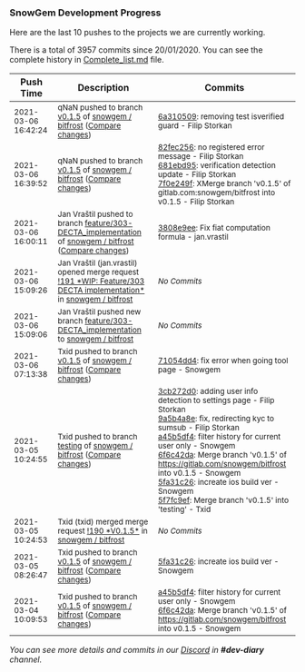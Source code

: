 
### SnowGem Development Progress

Here are the last 10 pushes to the projects we are currently working.

There is a total of 3957 commits since 20/01/2020. You can see the complete history in
 [Complete_list.md](Complete_list.md) file.

| Push Time | Description | Commits |
| --- | --- | --- |
| <sub>2021-03-06 16:42:24</sub> | <sub>qNaN pushed to branch [v0\.1\.5](https://gitlab.com/snowgem/bitfrost/commits/v0.1.5) of [snowgem / bitfrost](https://gitlab.com/snowgem/bitfrost) ([Compare changes](https://gitlab.com/snowgem/bitfrost/compare/7f0e249f371bccd4b5eed6a3e558b466c27118ed...6a31050952fe0ef5f3c9b21118ae42a5a6c3bb0b))</sub> | <sub>[6a310509](https://gitlab.com/snowgem/bitfrost/-/commit/6a31050952fe0ef5f3c9b21118ae42a5a6c3bb0b): removing test isverified guard - Filip Storkan</sub> |
| <sub>2021-03-06 16:39:52</sub> | <sub>qNaN pushed to branch [v0\.1\.5](https://gitlab.com/snowgem/bitfrost/commits/v0.1.5) of [snowgem / bitfrost](https://gitlab.com/snowgem/bitfrost) ([Compare changes](https://gitlab.com/snowgem/bitfrost/compare/71054dd4ca12264e8d862e011abe532eaeee779b...7f0e249f371bccd4b5eed6a3e558b466c27118ed))</sub> | <sub>[82fec256](https://gitlab.com/snowgem/bitfrost/-/commit/82fec2565d31ef3f6ab88018ee37aeab08201b92): no registered error message - Filip Storkan<br>[681ebd95](https://gitlab.com/snowgem/bitfrost/-/commit/681ebd95bc269da02ce0e90644e9fe9c2cfc58b1): verification detection update - Filip Storkan<br>[7f0e249f](https://gitlab.com/snowgem/bitfrost/-/commit/7f0e249f371bccd4b5eed6a3e558b466c27118ed): XMerge branch 'v0.1.5' of gitlab.com:snowgem/bitfrost into v0.1.5 - Filip Storkan</sub> |
| <sub>2021-03-06 16:00:11</sub> | <sub>Jan Vraštil pushed to branch [feature/303\-DECTA\_implementation](https://gitlab.com/snowgem/bitfrost/commits/feature/303-DECTA_implementation) of [snowgem / bitfrost](https://gitlab.com/snowgem/bitfrost) ([Compare changes](https://gitlab.com/snowgem/bitfrost/compare/f110bfb01a1fdf3f80e03f2eb5a8d7ae7cf836c8...3808e9ee39dbdddd4e0060e553d7018d3bb90b01))</sub> | <sub>[3808e9ee](https://gitlab.com/snowgem/bitfrost/-/commit/3808e9ee39dbdddd4e0060e553d7018d3bb90b01): Fix fiat computation formula - jan.vrastil</sub> |
| <sub>2021-03-06 15:09:26</sub> | <sub>Jan Vraštil (jan.vrastil) opened merge request [\!191 \*WIP: Feature/303 DECTA implementation\*](https://gitlab.com/snowgem/bitfrost/-/merge_requests/191) in [snowgem / bitfrost](https://gitlab.com/snowgem/bitfrost)</sub> | <sub>_No Commits_</sub> |
| <sub>2021-03-06 15:09:06</sub> | <sub>Jan Vraštil pushed new branch [feature/303\-DECTA\_implementation](https://gitlab.com/snowgem/bitfrost/commits/feature/303-DECTA_implementation) to [snowgem / bitfrost](https://gitlab.com/snowgem/bitfrost)</sub> | <sub>_No Commits_</sub> |
| <sub>2021-03-06 07:13:38</sub> | <sub>Txid pushed to branch [v0\.1\.5](https://gitlab.com/snowgem/bitfrost/commits/v0.1.5) of [snowgem / bitfrost](https://gitlab.com/snowgem/bitfrost) ([Compare changes](https://gitlab.com/snowgem/bitfrost/compare/5fa31c260ac7dfe8dabe1444343380459f16b05c...71054dd4ca12264e8d862e011abe532eaeee779b))</sub> | <sub>[71054dd4](https://gitlab.com/snowgem/bitfrost/-/commit/71054dd4ca12264e8d862e011abe532eaeee779b): fix error when going tool page - Snowgem</sub> |
| <sub>2021-03-05 10:24:55</sub> | <sub>Txid pushed to branch [testing](https://gitlab.com/snowgem/bitfrost/commits/testing) of [snowgem / bitfrost](https://gitlab.com/snowgem/bitfrost) ([Compare changes](https://gitlab.com/snowgem/bitfrost/compare/863a3a38289618ac6950427792c4acf13d4b54fb...5f7fc9ef6654502ed032d6b0f6038b880456d307))</sub> | <sub>[3cb272d0](https://gitlab.com/snowgem/bitfrost/-/commit/3cb272d05588a0403d65e9e7aa39a1067494f583): adding user info detection to settings page - Filip Storkan<br>[9a5b4a8e](https://gitlab.com/snowgem/bitfrost/-/commit/9a5b4a8e34e1e61926d6299284d0d352d8c334b6): fix, redirecting kyc to sumsub - Filip Storkan<br>[a45b5df4](https://gitlab.com/snowgem/bitfrost/-/commit/a45b5df4dad728048c1c2c10e19d00fca013f1ab): filter history for current user only - Snowgem<br>[6f6c42da](https://gitlab.com/snowgem/bitfrost/-/commit/6f6c42da82f2d697e70c5bbf536e47004f344ec4): Merge branch 'v0.1.5' of https://gitlab.com/snowgem/bitfrost into v0.1.5 - Snowgem<br>[5fa31c26](https://gitlab.com/snowgem/bitfrost/-/commit/5fa31c260ac7dfe8dabe1444343380459f16b05c): increate ios build ver - Snowgem<br>[5f7fc9ef](https://gitlab.com/snowgem/bitfrost/-/commit/5f7fc9ef6654502ed032d6b0f6038b880456d307): Merge branch 'v0.1.5' into 'testing' - Txid</sub> |
| <sub>2021-03-05 10:24:53</sub> | <sub>Txid (txid) merged merge request [\!190 \*V0\.1\.5\*](https://gitlab.com/snowgem/bitfrost/-/merge_requests/190) in [snowgem / bitfrost](https://gitlab.com/snowgem/bitfrost)</sub> | <sub>_No Commits_</sub> |
| <sub>2021-03-05 08:26:47</sub> | <sub>Txid pushed to branch [v0\.1\.5](https://gitlab.com/snowgem/bitfrost/commits/v0.1.5) of [snowgem / bitfrost](https://gitlab.com/snowgem/bitfrost) ([Compare changes](https://gitlab.com/snowgem/bitfrost/compare/6f6c42da82f2d697e70c5bbf536e47004f344ec4...5fa31c260ac7dfe8dabe1444343380459f16b05c))</sub> | <sub>[5fa31c26](https://gitlab.com/snowgem/bitfrost/-/commit/5fa31c260ac7dfe8dabe1444343380459f16b05c): increate ios build ver - Snowgem</sub> |
| <sub>2021-03-04 10:09:53</sub> | <sub>Txid pushed to branch [v0\.1\.5](https://gitlab.com/snowgem/bitfrost/commits/v0.1.5) of [snowgem / bitfrost](https://gitlab.com/snowgem/bitfrost) ([Compare changes](https://gitlab.com/snowgem/bitfrost/compare/9a5b4a8e34e1e61926d6299284d0d352d8c334b6...6f6c42da82f2d697e70c5bbf536e47004f344ec4))</sub> | <sub>[a45b5df4](https://gitlab.com/snowgem/bitfrost/-/commit/a45b5df4dad728048c1c2c10e19d00fca013f1ab): filter history for current user only - Snowgem<br>[6f6c42da](https://gitlab.com/snowgem/bitfrost/-/commit/6f6c42da82f2d697e70c5bbf536e47004f344ec4): Merge branch 'v0.1.5' of https://gitlab.com/snowgem/bitfrost into v0.1.5 - Snowgem</sub> |

_You can see more details and commits in our [Discord](https://discord.gg/zumGnbg) in **#dev-diary** channel._
